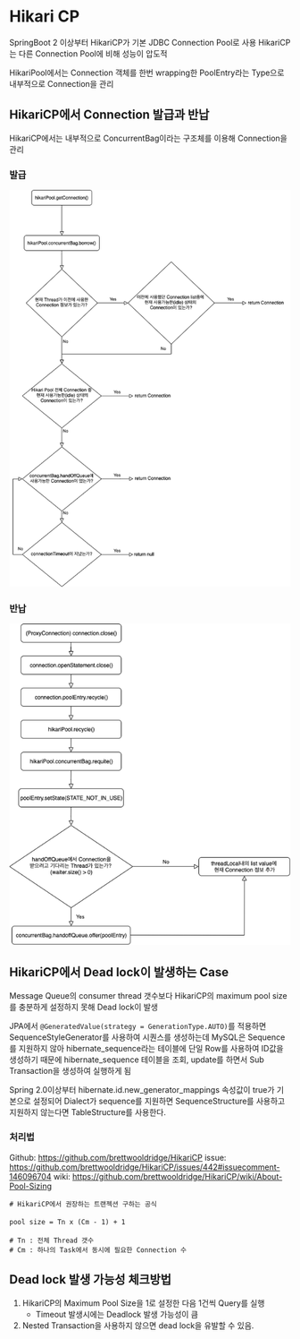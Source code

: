 # Hikari CP

SpringBoot 2 이상부터 HikariCP가 기본 JDBC Connection Pool로 사용
HikariCP는 다른 Connection Pool에 비해 성능이 압도적

HikariPool에서는 Connection 객체를 한번 wrapping한 PoolEntry라는 Type으로 내부적으로 Connection을 관리

## HikariCP에서 Connection 발급과 반납

HikariCP에서는 내부적으로 ConcurrentBag이라는 구조체를 이용해 Connection을 관리

### 발급
![발급](../asset/SpringBoot/hikariCP/hikariCP_01.png)

### 반납
![반납](../asset/SpringBoot/hikariCP/hikariCP_02.png)


## HikariCP에서 Dead lock이 발생하는 Case
Message Queue의 consumer thread 갯수보다 HikariCP의 maximum pool size를 충분하게 설정하지 못해 Dead lock이 발생

JPA에서 `@GeneratedValue(strategy = GenerationType.AUTO)`를 적용하면 SequenceStyleGenerator를 사용하여 시퀀스를 생성하는데 MySQL은 Sequence를 지원하지 않아  hibernate_sequence라는 테이블에 단일 Row를 사용하여 ID값을 생성하기 때문에 hibernate_sequence 테이블을 조회, update를 하면서 Sub Transaction을 생성하여 실행하게 됨

Spring 2.0이상부터 hibernate.id.new_generator_mappings 속성값이 true가 기본으로 설정되어 Dialect가 sequence를 지원하면 SequenceStructure를 사용하고 지원하지 않는다면 TableStructure를 사용한다.


### 처리법
Github: https://github.com/brettwooldridge/HikariCP
issue: https://github.com/brettwooldridge/HikariCP/issues/442#issuecomment-146096704
wiki: https://github.com/brettwooldridge/HikariCP/wiki/About-Pool-Sizing
```
# HikariCP에서 권장하는 트랜젝션 구하는 공식

pool size = Tn x (Cm - 1) + 1

# Tn : 전체 Thread 갯수
# Cm : 하나의 Task에서 동시에 필요한 Connection 수
```


## Dead lock 발생 가능성 체크방법
1. HikariCP의 Maximum Pool Size을 1로 설정한 다음 1건씩 Query를 실행
	- Timeout 발생시에는 Deadlock 발생 가능성이 큼
2. Nested Transaction을 사용하지 않으면 dead lock을 유발할 수 있음.

